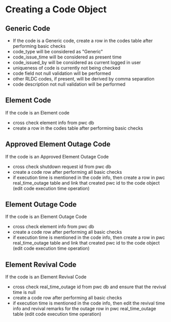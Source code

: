 # Creating a Code Object

## Generic Code
* If the code is a Generic code, create a row in the codes table after performing basic checks
* code_type will be considered as "Generic"
* code_issue_time will be considered as present time
* code_issued_by will be considered as current logged in user
* uniqueness of code is currently not being checked
* code field not null validation will be performed
* other RLDC codes, if present, will be derived by comma separation
* code description not null validation will be performed

## Element Code
If the code is an Element code
* cross check element info from pwc db
* create a row in the codes table after performing basic checks

## Approved Element Outage Code
If the code is an Approved Element Outage Code
* cross check shutdown request id from pwc db
* create a code row after performing all basic checks
* if execution time is mentioned in the code info, then create a row in pwc real_time_outage table and link that created pwc id to the code object (edit code execution time operation)

## Element Outage Code
If the code is an Element Outage Code
* cross check element info from pwc db
* create a code row after performing all basic checks
* if execution time is mentioned in the code info, then create a row in pwc real_time_outage table and link that created pwc id to the code object (edit code execution time operation)

## Element Revival Code
If the code is an Element Revival Code
* cross check real_time_outage id from pwc db and ensure that the revival time is null
* create a code row after performing all basic checks
* if execution time is mentioned in the code info, then edit the revival time info and revival remarks for the outage row in pwc real_time_outage table (edit code execution time operation)
